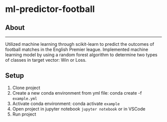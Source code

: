 # ml-predictor-football

## About
---

Utilized machine learning through scikit-learn to predict the outcomes of football matches in the English Premier league. Implemented machine learning model by using a random forest algorithm to determine two types of classes in target vector: Win or Loss.

## Setup

1. Clone project
2. Create a new conda environment from yml file: conda create -f `example.yml`
3. Activate conda environment: conda activate `example`
4. Open project in jupyter notebook `jupyter notebook` or in VSCode
5. Run project
